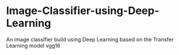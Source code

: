 # Image-Classifier-using-Deep-Learning
An image classifier build using Deep Learning based on the Transfer Learning model vgg16
